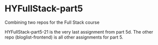 # HYFullStack-part5
Combining two repos for the Full Stack course

HYFullStack-part5-21 is the very last assignment from part 5d.
The other repo (bloglist-frontend) is all other assignments for part 5.
